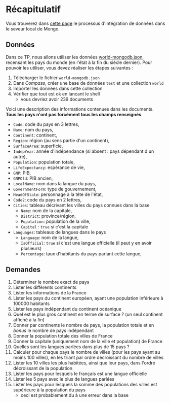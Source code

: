 # Récapitulatif

Vous trouverez dans [cette page](../info-mongo) le processus d'intégration de données dans le seveur local de Mongo.

## Données

Dans ce TP, nous allons utiliser les données [world-mongodb.json](https://fxjollois.github.io/donnees/World/world-mongodb.json), recensant les pays du monde (en l'état à la fin du siècle dernier). Pour pouvoir les utiliser, vous devez réaliser les étapes suivantes :

1. Télécharger le fichier `world-mongodb.json`
1. Dans *Compass*, créer une base de données `test` et une collection `world`
1. Importer les données dans cette collection
1. Vérifier que tout est ok en lancant le shell
    - vous devriez avoir 239 documents

Voici une description des informations contenues dans les documents. **Tous les pays n'ont pas forcément tous les champs renseignés**.

- `Code`: code du pays en 3 lettres,
- `Name`: nom du pays,
- `Continent`: continent,
- `Region`: région (au sens partie d'un continent),
- `SurfaceArea`: superficie,
- `IndepYear`: année d'indépendance (si absent : pays dépendant d'un autre),
- `Population`: population totale,
- `LifeExpectancy`: espérance de vie,
- `GNP`: PIB,
- `GNPOld`: PIB ancien,
- `LocalName`: nom dans la langue du pays,
- `GovernmentForm`: type de gouvernement,
- `HeadOfState`: personnage à la tête de l'état,
- `Code2`: code du pays en 2 lettres,
- `Cities`: tableau décrivant les villes du pays connues dans la base
    - `Name`: nom de la capitale,
    - `District`: province/région,
    - `Population`: population de la ville,
    - `Capital` : `true` si c'est la capitale
- `Languages`: tableaux de langues dans le pays
    - `Language`: nom de la langue, 
    - `IsOfficial`: `true` si c'est une langue officielle (il peut y en avoir plusieurs)
    - `Percentage`: taux d'habitants du pays parlant cette langue,

## Demandes

1. Déterminer le nombre exact de pays
1. Lister les différents continents 
1. Lister les informations de la France
1. Lister les pays du continent européen, ayant une population inférieure à 100000 habitants 
1. Lister les pays indépendant du continent océanique
1. Quel est le plus gros continent en terme de surface ? (un seul continent affiché à la fin)
1. Donner par continents le nombre de pays, la population totale et en *bonus* le nombre de pays indépendant
1. Donner la population totale des villes de France 
1. Donner la capitale (uniquement nom de la ville et population) de France
1. Quelles sont les langues parlées dans plus de 15 pays ?
1. Calculer pour chaque pays le nombre de villes (pour les pays ayant au moins 100 villes), en les triant par ordre décroissant du nombre de villes
1. Lister les 10 villes les plus habitées, ainsi que leur pays, dans l'ordre décroissant de la population
1. Lister les pays pour lesquels le français est une langue officielle 
1. Lister les 5 pays avec le plus de langues parlées
1. Lister les pays pour lesquels la somme des populations des villes est supérieure à la population du pays 
    - ceci est probablement du à une erreur dans la base
    
